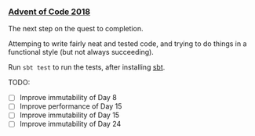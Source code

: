 ### [Advent of Code 2018](https://adventofcode.com/2018)

The next step on the quest to completion.

Attemping to write fairly neat and tested code, and trying to do things in a
functional style (but not always succeeding).

Run `sbt test` to run the tests, after installing
[sbt](https://www.scala-sbt.org/).

TODO:

* [ ] Improve immutability of Day 8
* [ ] Improve performance of Day 15
* [ ] Improve immutability of Day 15
* [ ] Improve immutability of Day 24
